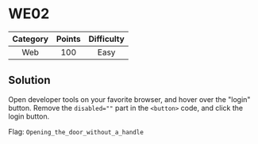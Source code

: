 # WE02

| Category | Points | Difficulty |
| :------: | :----: | :--------: |
| Web | 100 | Easy |

## Solution

Open developer tools on your favorite browser, and hover over the "login" button. Remove the `disabled=""` part in the `<button>` code, and click the login button.

Flag: `Opening_the_door_without_a_handle`
